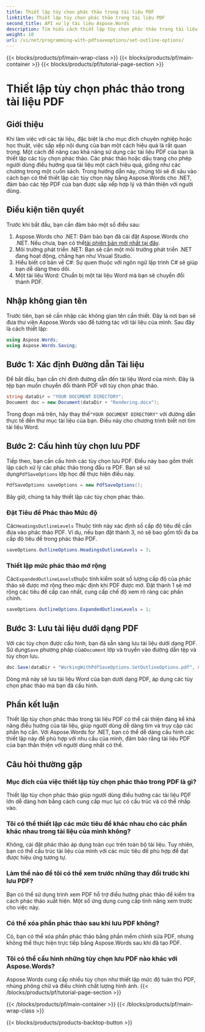 ```yaml
---
title: Thiết lập tùy chọn phác thảo trong tài liệu PDF
linktitle: Thiết lập tùy chọn phác thảo trong tài liệu PDF
second_title: API xử lý tài liệu Aspose.Words
description: Tìm hiểu cách thiết lập tùy chọn phác thảo trong tài liệu PDF bằng Aspose.Words cho .NET. Cải thiện điều hướng PDF bằng cách cấu hình mức tiêu đề và phác thảo mở rộng.
weight: 10
url: /vi/net/programming-with-pdfsaveoptions/set-outline-options/
---
```


{{< blocks/products/pf/main-wrap-class >}}
{{< blocks/products/pf/main-container >}}
{{< blocks/products/pf/tutorial-page-section >}}

# Thiết lập tùy chọn phác thảo trong tài liệu PDF

## Giới thiệu

Khi làm việc với các tài liệu, đặc biệt là cho mục đích chuyên nghiệp hoặc học thuật, việc sắp xếp nội dung của bạn một cách hiệu quả là rất quan trọng. Một cách để nâng cao khả năng sử dụng các tài liệu PDF của bạn là thiết lập các tùy chọn phác thảo. Các phác thảo hoặc dấu trang cho phép người dùng điều hướng qua tài liệu một cách hiệu quả, giống như các chương trong một cuốn sách. Trong hướng dẫn này, chúng tôi sẽ đi sâu vào cách bạn có thể thiết lập các tùy chọn này bằng Aspose.Words cho .NET, đảm bảo các tệp PDF của bạn được sắp xếp hợp lý và thân thiện với người dùng.

## Điều kiện tiên quyết

Trước khi bắt đầu, bạn cần đảm bảo một số điều sau:

1.  Aspose.Words cho .NET: Đảm bảo bạn đã cài đặt Aspose.Words cho .NET. Nếu chưa, bạn có thể[tải phiên bản mới nhất tại đây](https://releases.aspose.com/words/net/).
2. Môi trường phát triển .NET: Bạn sẽ cần một môi trường phát triển .NET đang hoạt động, chẳng hạn như Visual Studio.
3. Hiểu biết cơ bản về C#: Sự quen thuộc với ngôn ngữ lập trình C# sẽ giúp bạn dễ dàng theo dõi.
4. Một tài liệu Word: Chuẩn bị một tài liệu Word mà bạn sẽ chuyển đổi thành PDF.

## Nhập không gian tên

Trước tiên, bạn sẽ cần nhập các không gian tên cần thiết. Đây là nơi bạn sẽ đưa thư viện Aspose.Words vào để tương tác với tài liệu của mình. Sau đây là cách thiết lập:

```csharp
using Aspose.Words;
using Aspose.Words.Saving;
```

## Bước 1: Xác định Đường dẫn Tài liệu

Để bắt đầu, bạn cần chỉ định đường dẫn đến tài liệu Word của mình. Đây là tệp bạn muốn chuyển đổi thành PDF với tùy chọn phác thảo. 

```csharp
string dataDir = "YOUR DOCUMENT DIRECTORY";
Document doc = new Document(dataDir + "Rendering.docx");
```

 Trong đoạn mã trên, hãy thay thế`"YOUR DOCUMENT DIRECTORY"` với đường dẫn thực tế đến thư mục tài liệu của bạn. Điều này cho chương trình biết nơi tìm tài liệu Word.

## Bước 2: Cấu hình tùy chọn lưu PDF

 Tiếp theo, bạn cần cấu hình các tùy chọn lưu PDF. Điều này bao gồm thiết lập cách xử lý các phác thảo trong đầu ra PDF. Bạn sẽ sử dụng`PdfSaveOptions` lớp học để thực hiện điều này.

```csharp
PdfSaveOptions saveOptions = new PdfSaveOptions();
```

Bây giờ, chúng ta hãy thiết lập các tùy chọn phác thảo. 

### Đặt Tiêu đề Phác thảo Mức độ

 Các`HeadingsOutlineLevels` Thuộc tính này xác định số cấp độ tiêu đề cần đưa vào phác thảo PDF. Ví dụ, nếu bạn đặt thành 3, nó sẽ bao gồm tối đa ba cấp độ tiêu đề trong phác thảo PDF.

```csharp
saveOptions.OutlineOptions.HeadingsOutlineLevels = 3;
```

### Thiết lập mức phác thảo mở rộng

 Các`ExpandedOutlineLevels`thuộc tính kiểm soát số lượng cấp độ của phác thảo sẽ được mở rộng theo mặc định khi PDF được mở. Đặt thành 1 sẽ mở rộng các tiêu đề cấp cao nhất, cung cấp chế độ xem rõ ràng các phần chính.

```csharp
saveOptions.OutlineOptions.ExpandedOutlineLevels = 1;
```

## Bước 3: Lưu tài liệu dưới dạng PDF

 Với các tùy chọn được cấu hình, bạn đã sẵn sàng lưu tài liệu dưới dạng PDF. Sử dụng`Save` phương pháp của`Document` lớp và truyền vào đường dẫn tệp và tùy chọn lưu.

```csharp
doc.Save(dataDir + "WorkingWithPdfSaveOptions.SetOutlineOptions.pdf", saveOptions);
```

Dòng mã này sẽ lưu tài liệu Word của bạn dưới dạng PDF, áp dụng các tùy chọn phác thảo mà bạn đã cấu hình. 

## Phần kết luận

Thiết lập tùy chọn phác thảo trong tài liệu PDF có thể cải thiện đáng kể khả năng điều hướng của tài liệu, giúp người dùng dễ dàng tìm và truy cập các phần họ cần. Với Aspose.Words for .NET, bạn có thể dễ dàng cấu hình các thiết lập này để phù hợp với nhu cầu của mình, đảm bảo rằng tài liệu PDF của bạn thân thiện với người dùng nhất có thể.

## Câu hỏi thường gặp

### Mục đích của việc thiết lập tùy chọn phác thảo trong PDF là gì?

Thiết lập tùy chọn phác thảo giúp người dùng điều hướng các tài liệu PDF lớn dễ dàng hơn bằng cách cung cấp mục lục có cấu trúc và có thể nhấp vào.

### Tôi có thể thiết lập các mức tiêu đề khác nhau cho các phần khác nhau trong tài liệu của mình không?

Không, cài đặt phác thảo áp dụng toàn cục trên toàn bộ tài liệu. Tuy nhiên, bạn có thể cấu trúc tài liệu của mình với các mức tiêu đề phù hợp để đạt được hiệu ứng tương tự.

### Làm thế nào để tôi có thể xem trước những thay đổi trước khi lưu PDF?

Bạn có thể sử dụng trình xem PDF hỗ trợ điều hướng phác thảo để kiểm tra cách phác thảo xuất hiện. Một số ứng dụng cung cấp tính năng xem trước cho việc này.

### Có thể xóa phần phác thảo sau khi lưu PDF không?

Có, bạn có thể xóa phần phác thảo bằng phần mềm chỉnh sửa PDF, nhưng không thể thực hiện trực tiếp bằng Aspose.Words sau khi đã tạo PDF.

### Tôi có thể cấu hình những tùy chọn lưu PDF nào khác với Aspose.Words?

Aspose.Words cung cấp nhiều tùy chọn như thiết lập mức độ tuân thủ PDF, nhúng phông chữ và điều chỉnh chất lượng hình ảnh.
{{< /blocks/products/pf/tutorial-page-section >}}

{{< /blocks/products/pf/main-container >}}
{{< /blocks/products/pf/main-wrap-class >}}

{{< blocks/products/products-backtop-button >}}
